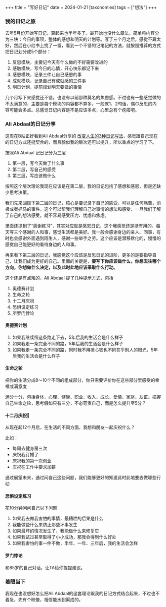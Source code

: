+++
title = "写好日记"
date = 2024-01-21
[taxonomies]
  tags = ["想法"]
+++

### 我的日记之旅

去年5月份开始写日记，算起来也半年多了。最开始也没什么章法，简单将内容分为三块：今日的事项，整体的感想和明天的计划等。写了三个月之后，感觉不算太好，然后在小红书上找了一番，看到一个不错的记笔记的方法，就按照推荐的方式把日记划分成5个部分：
1. 反思模块，主要记今天有什么做的不好需要改进的
2. 感触模块，写今日的心情，开心快乐都记下来
3. 感恩模块，记录三件让自己感恩的事
4. 成就模块，记录自己有成就感的三件事
5. 明日计划，提前规划明天要做的事情

几个月写下来感觉还不错，也没有以前那种莫名的焦虑感。不过也有一些感觉做的不太满意的，主要是每个模块的内容都不算多，一般就1，2句话，偶尔反思的内容可能会多点。总感觉日记内容是不是应该多点，心里总有个疙瘩吧。

### Ali Abdaal的日记分享

这周在B站正好看到Ali Abdaal分享的 [改变人生的3种日记写法](https://www.bilibili.com/video/BV1bN4y1v7E3)，感觉跟自己现在的日记方式还挺契合的，而且貌似我的层次还可以提升，所以重点的学习了下。

按照Ali Abdaal 记日记分为三层
1. 第一层，写今天做了什么事
2. 第二层，写自己的感受
3. 第三层，写应该做什么

按照这个层次理论我现在应该是在第二层，我的日记包括了感想和感恩，但是还缺少思考决策。

我们先来回顾下第二层的日记，核心是要记录下自己的感受，可以是任何痛苦，消极或者抓马的事件。这个可以帮我们理解自己对事情的想法和感受，一旦我们了解了自己的想法感受，就不容易感受压力、忧虑和焦虑。

里面还提到了“感谢练习”，其实对应就是感恩日记，这个我感觉还是挺有用的。每天写三个感谢的人和事，感觉生活都是美好。我一般会感谢身边的亲人、同事，有时也会感谢外面遇到陌生人，感谢一些举手之劳。这个应该是潜移默化的，慢慢的感觉自己能更好的看待身边的人和事。

再来看下第三层的日记，我感觉这个应该是反思日记的进阶，更多的是要指导自己，让我们成为更好的自己。里面的关键是，**要写下你应该做什么，你想去往哪个方向，你想做什么决定，以及此时此地应该采取什么行动。**

这个还是有点难的，Ali Abdaal 提了几种提示方式，包括
1. 奥德赛计划
2. 生命之轮
3. 十二月庆祝
4. 恐惧设定练习
5. 所罗门悖论


#### 奥德赛计划

1. 如果我继续照这条路走下去，5年后我的生活会是什么样子
2. 如果我走一条完全不同的路，5年后我的生活会是什么样子
3. 如果我走一条完全不同的路，同时我不用担心钱也不同在乎别人的眼光，5年后我的生活会是什么样子

#### 生命之轮

把你的生活分成8～10个不同的组成部分，你只需要评价你在这些部分里感受的幸福或满意度

满分十分，包括身体、心理、健康、职业、收入、成长、爱情、家庭、友谊。把握自己生命之轮，思考假如只有三分，不必苛责自己，而是怎么提升至5分？

#### 十二月庆祝🎉

从现在起12个月后，在生活的不同方面，我想和朋友一起庆祝什么？

比如：

- 每周去健身房三次
- 庆祝我订婚了
- 庆祝我的第一次创业
- 庆祝在工作中要求加薪

通过展望未来，通过问自己这些问题，我们能够更好的知道此时此地要去做哪些行动

#### 恐惧设定练习

花10分钟问问自己以下问题

1. 如果我去做我害怕的事情，最糟糕的后果是什么
2. 我能做些什么来防止那些坏事发生
3. 如果最坏的情况发生了，我能做什么来修复它
4. 如果我试过甚至取得了小小成功，那我会得到什么好处
5. 如果我害怕的事一件不做，半年、一年、三年后，我的生活会怎样

#### 罗门悖论

和85岁的自己对话，让TA给你提提建议。

### 着眼当下

我现在也没想好怎么把Ali Abdaal的这套理论跟我的日记方式结合起来，不过也不着急，先有个映像，相信能水到渠成的。
